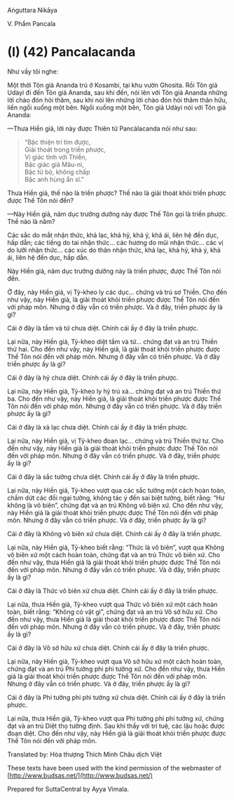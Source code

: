 Aṅguttara Nikāya

V. Phẩm Pancala

# (I) (42) Pancalacanda

Như vầy tôi nghe:

Một thời Tôn giả Ananda trú ở Kosambi, tại khu vườn Ghosita. Rồi Tôn giả Udàyi đi đến Tôn giả Ananda, sau khi đến, nói lên với Tôn giả Ananda những lời chào đón hỏi thăm, sau khi nói lên những lời chào đón hỏi thăm thân hữu, liền ngồi xuống một bên. Ngồi xuống một bên, Tôn giả Udàyi nói với Tôn giả Ananda:

—Thưa Hiền giả, lời này được Thiên tử Pancàlacanda nói như sau:

> “Bậc thiện trí tìm được,  
> Giải thoát trong triền phược,  
> Vị giác tỉnh với Thiền,  
> Bậc giác giả Mâu-ni,  
> Bậc từ bỏ, không chấp  
> Bậc anh hùng ẩn sĩ.”

Thưa Hiền giả, thế nào là triền phược? Thế nào là giải thoát khỏi triền phược được Thế Tôn nói đến?

—Này Hiền giả, năm dục trưởng dưỡng này được Thế Tôn gọi là triền phược. Thế nào là năm?

Các sắc do mắt nhận thức, khả lạc, khả hỷ, khả ý, khả ái, liên hệ đến dục, hấp dẫn; các tiếng do tai nhận thức... các hương do mũi nhận thức... các vị do lưỡi nhận thức... các xúc do thân nhận thức, khả lạc, khả hỷ, khả ý, khả ái, liên hệ đến dục, hấp dẫn.

Này Hiền giả, năm dục trưởng dưỡng này là triền phược, được Thế Tôn nói đến.

Ở đây, này Hiền giả, vị Tỷ-kheo ly các dục... chứng và trú sơ Thiền. Cho đến như vậy, này Hiền giả, là giải thoát khỏi triền phược được Thế Tôn nói đến với pháp môn. Nhưng ở đây vẫn có triền phược. Và ở đây, triền phược ấy là gì?

Cái ở đây là tầm và tứ chưa diệt. Chính cái ấy ở đây là triền phược.

Lại nữa, này Hiền giả, Tỷ-kheo diệt tầm và tứ... chứng đạt và an trú Thiền thứ hai. Cho đến như vậy, này Hiền giả, là giải thoát khỏi triền phược được Thế Tôn nói đến với pháp môn. Nhưng ở đây vẫn có triền phược. Và ở đây triền phược ấy là gì?

Cái ở đây là hỷ chưa diệt. Chính cái ấy ở đây là triền phược.

Lại nữa, này Hiền giả, Tỷ-kheo ly hỷ trú xả... chứng đạt và an trú Thiền thứ ba. Cho đến như vậy, này Hiền giả, là giải thoát khỏi triền phược được Thế Tôn nói đến với pháp môn. Nhưng ở đây vẫn có triền phược. Và ở đây triền phược ấy là gì?

Cái ở đây là xả lạc chưa diệt. Chính cái ấy ở đây là triền phược.

Lại nữa, này Hiền giả, vị Tỷ-kheo đoạn lạc... chứng và trú Thiền thứ tư. Cho đến như vậy, này Hiền giả là giải thoát khỏi triền phược được Thế Tôn nói đến với pháp môn. Nhưng ở đây vẫn có triền phược. Và ở đây, triền phược ấy là gì?

Cái ở đây là sắc tưởng chưa diệt. Chính cái ấy ở đây là triền phược.

Lại nữa, này Hiền giả, Tỷ-kheo vượt qua các sắc tưởng một cách hoàn toàn, chấm dứt các đối ngại tưởng, không tác ý đến sai biệt tưởng, biết rằng: “Hư không là vô biên”, chứng đạt và an trú Không vô biên xứ. Cho đến như vậy, này Hiền giả là giải thoát khỏi triền phược được Thế Tôn nói đến với pháp môn. Nhưng ở đây vẫn có triền phược. Và ở đây, triền phược ấy là gì?

Cái ở đây là Không vô biên xứ chưa diệt. Chính cái ấy ở đây là triền phược.

Lại nữa, này Hiền giả, Tỷ-kheo biết rằng: “Thức là vô biên”, vượt qua Không vô biên xứ một cách hoàn toàn, chứng đạt và an trú Thức vô biên xứ. Cho đến như vậy, thưa Hiền giả là giải thoát khỏi triền phược được Thế Tôn nói đến với pháp môn. Nhưng ở đây vẫn có triền phược. Và ở đây, triền phược ấy là gì?

Cái ở đây là Thức vô biên xứ chưa diệt. Chính cái ấy ở đây là triền phược.

Lại nữa, thưa Hiền giả, Tỷ-kheo vượt qua Thức vô biên xứ một cách hoàn toàn, biết rằng: “Không có vật gì”, chứng đạt và an trú Vô sở hữu xứ. Cho đến như vậy, thưa Hiền giả là giải thoát khỏi triền phược được Thế Tôn nói đến với pháp môn. Nhưng ở đây vẫn có triền phược. Và ở đây, triền phược ấy là gì?

Cái ở đây là Vô sở hữu xứ chưa diệt. Chính cái ấy ở đây là triền phược.

Lại nữa, này Hiền giả, Tỷ-kheo vượt qua Vô sở hữu xứ một cách hoàn toàn, chứng đạt và an trú Phi tưởng phi phi tưởng xứ. Cho đến như vậy, thưa Hiền giả là giải thoát khỏi triền phược được Thế Tôn nói đến với pháp môn. Nhưng ở đây vẫn có triền phược. Và ở đây, triền phược ấy là gì?

Cái ở đây là Phi tưởng phi phi tưởng xứ chưa diệt. Chính cái ấy ở đây là triền phược.

Lại nữa, thưa Hiền giả, Tỷ-kheo vượt qua Phi tưởng phi phi tưởng xứ, chứng đạt và an trú Diệt thọ tưởng định. Sau khi thấy với trí tuệ, các lậu hoặc được đoạn diệt. Cho đến như vậy, này Hiền giả là giải thoát khỏi triền phược được Thế Tôn nói đến với pháp môn.

Translated by: Hòa thượng Thích Minh Châu dịch Việt

These texts have been used with the kind permission of the webmaster of [http://www.budsas.net/](http://www.budsas.net/)

Prepared for SuttaCentral by Ayya Vimala.